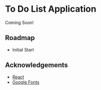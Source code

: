 # To Do List Application
Coming Soon!



## Roadmap
- Initial Start

 
## Acknowledgements

- [React](https://reactjs.org/)
- [Google Fonts](https://fonts.google.com/)

